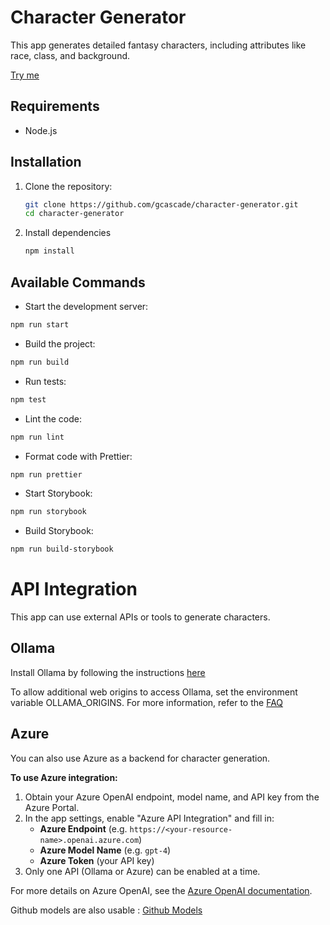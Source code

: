 # Character Generator

This app generates detailed fantasy characters, including attributes like race, class, and background.

[Try me](https://gcascade.github.io/character-generator/)

## Requirements

- Node.js

## Installation

1. Clone the repository:

   ```sh
   git clone https://github.com/gcascade/character-generator.git
   cd character-generator
   ```

2. Install dependencies
   ```sh
   npm install
   ```

## Available Commands

- Start the development server:

```sh
npm run start
```

- Build the project:

```sh
npm run build
```

- Run tests:

```sh
npm test
```

- Lint the code:

```sh
npm run lint
```

- Format code with Prettier:

```sh
npm run prettier
```

- Start Storybook:

```sh
npm run storybook
```

- Build Storybook:

```sh
npm run build-storybook
```

# API Integration

This app can use external APIs or tools to generate characters.

## Ollama

Install Ollama by following the instructions [here](https://github.com/ollama/ollama/blob/main/README.md)

To allow additional web origins to access Ollama, set the environment variable OLLAMA_ORIGINS. For more information, refer to the [FAQ](https://github.com/ollama/ollama/blob/main/docs/faq.md#how-can-i-allow-additional-web-origins-to-access-ollama)

## Azure

You can also use Azure as a backend for character generation.

**To use Azure integration:**

1. Obtain your Azure OpenAI endpoint, model name, and API key from the Azure Portal.
2. In the app settings, enable "Azure API Integration" and fill in:
   - **Azure Endpoint** (e.g. `https://<your-resource-name>.openai.azure.com`)
   - **Azure Model Name** (e.g. `gpt-4`)
   - **Azure Token** (your API key)
3. Only one API (Ollama or Azure) can be enabled at a time.

For more details on Azure OpenAI, see the [Azure OpenAI documentation](https://learn.microsoft.com/en-us/azure/ai-services/openai/).

Github models are also usable : [Github Models](https://github.com/marketplace/models)
